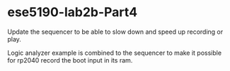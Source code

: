 # ese5190-lab2b-Part4

Update the sequencer to be able to slow down and speed up recording or play.

Logic analyzer example is combined to the sequencer to make it possible for rp2040 record the boot input in its ram.



